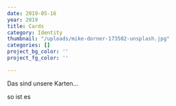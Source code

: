 ```yaml
---
date: 2019-05-16
year: 2019
title: Cards
category: Identity
thumbnail: "/uploads/mike-dorner-173502-unsplash.jpg"
categories: []
project_bg_color: ''
project_fg_color: ''

---
```

Das sind unsere Karten...

so ist es